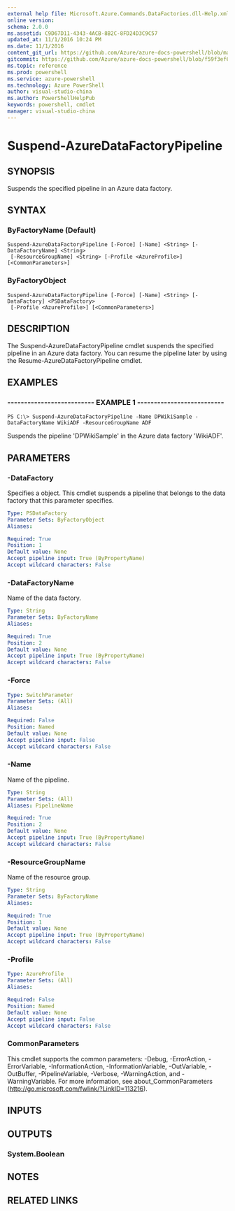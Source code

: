 ```yaml
---
external help file: Microsoft.Azure.Commands.DataFactories.dll-Help.xml
online version: 
schema: 2.0.0
ms.assetid: C9D67D11-4343-4ACB-8B2C-8FD24D3C9C57
updated_at: 11/1/2016 10:24 PM
ms.date: 11/1/2016
content_git_url: https://github.com/Azure/azure-docs-powershell/blob/master/azureps-cmdlets-docs/ResourceManager/AzureRM.DataFactories/v0.9.8/Suspend-AzureDataFactoryPipeline.md
gitcommit: https://github.com/Azure/azure-docs-powershell/blob/f59f3ef60bc592383812213e69fd77ba950759ed/azureps-cmdlets-docs/ResourceManager/AzureRM.DataFactories/v0.9.8/Suspend-AzureDataFactoryPipeline.md
ms.topic: reference
ms.prod: powershell
ms.service: azure-powershell
ms.technology: Azure PowerShell
author: visual-studio-china
ms.author: PowerShellHelpPub
keywords: powershell, cmdlet
manager: visual-studio-china
---
```


# Suspend-AzureDataFactoryPipeline

## SYNOPSIS
Suspends the specified pipeline in an Azure data factory.

## SYNTAX

### ByFactoryName (Default)
```
Suspend-AzureDataFactoryPipeline [-Force] [-Name] <String> [-DataFactoryName] <String>
 [-ResourceGroupName] <String> [-Profile <AzureProfile>] [<CommonParameters>]
```

### ByFactoryObject
```
Suspend-AzureDataFactoryPipeline [-Force] [-Name] <String> [-DataFactory] <PSDataFactory>
 [-Profile <AzureProfile>] [<CommonParameters>]
```

## DESCRIPTION
The Suspend-AzureDataFactoryPipeline cmdlet suspends the specified pipeline in an Azure data factory.
You can resume the pipeline later by using the Resume-AzureDataFactoryPipeline cmdlet.

## EXAMPLES

### -------------------------- EXAMPLE 1 --------------------------
```
PS C:\> Suspend-AzureDataFactoryPipeline -Name DPWikiSample -DataFactoryName WikiADF -ResourceGroupName ADF
```

Suspends the pipeline 'DPWikiSample' in the Azure data factory 'WikiADF'.

## PARAMETERS

### -DataFactory
Specifies a  object.
This cmdlet suspends a pipeline that belongs to the data factory that this parameter specifies.

```yaml
Type: PSDataFactory
Parameter Sets: ByFactoryObject
Aliases: 

Required: True
Position: 1
Default value: None
Accept pipeline input: True (ByPropertyName)
Accept wildcard characters: False
```

### -DataFactoryName
Name of the data factory.

```yaml
Type: String
Parameter Sets: ByFactoryName
Aliases: 

Required: True
Position: 2
Default value: None
Accept pipeline input: True (ByPropertyName)
Accept wildcard characters: False
```

### -Force
```yaml
Type: SwitchParameter
Parameter Sets: (All)
Aliases: 

Required: False
Position: Named
Default value: None
Accept pipeline input: False
Accept wildcard characters: False
```

### -Name
Name of the pipeline.

```yaml
Type: String
Parameter Sets: (All)
Aliases: PipelineName

Required: True
Position: 2
Default value: None
Accept pipeline input: True (ByPropertyName)
Accept wildcard characters: False
```

### -ResourceGroupName
Name of the resource group.

```yaml
Type: String
Parameter Sets: ByFactoryName
Aliases: 

Required: True
Position: 1
Default value: None
Accept pipeline input: True (ByPropertyName)
Accept wildcard characters: False
```

### -Profile

```yaml
Type: AzureProfile
Parameter Sets: (All)
Aliases: 

Required: False
Position: Named
Default value: None
Accept pipeline input: False
Accept wildcard characters: False
```

### CommonParameters
This cmdlet supports the common parameters: -Debug, -ErrorAction, -ErrorVariable, -InformationAction, -InformationVariable, -OutVariable, -OutBuffer, -PipelineVariable, -Verbose, -WarningAction, and -WarningVariable. For more information, see about_CommonParameters (http://go.microsoft.com/fwlink/?LinkID=113216).

## INPUTS

## OUTPUTS

### System.Boolean

## NOTES

## RELATED LINKS



